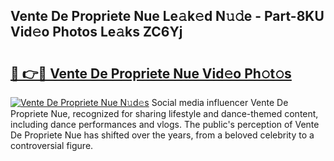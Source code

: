 ## Vente De Propriete Nue Le𝚊k𝚎d N𝚞𝚍e - Part-8KU Vid𝚎o Photos Le𝚊ks ZC6Yj

# <h2><a href="http://fb36qq.evod.top/?m=Vente+De+Propriete+Nue">🔗 👉🔴 Vente De Propriete Nue Vid𝚎o Ph𝚘t𝚘s</a></h2>

[![Vente De Propriete Nue N𝚞d𝚎s](https://i.imgur.com/8V9OHl7.gif)](http://fb36qq.evod.top/?m=Vente+De+Propriete+Nue)
Social media influencer Vente De Propriete Nue, recognized for sharing lifestyle and dance-themed content, including dance performances and vlogs. The public's perception of Vente De Propriete Nue has shifted over the years, from a beloved celebrity to a controversial figure. 
